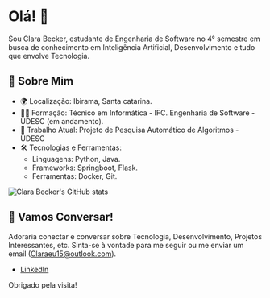 # Olá! 👋

Sou Clara Becker, estudante de Engenharia de Software no 4° semestre em busca de conhecimento em Inteligência Artificial, Desenvolvimento e tudo que envolve Tecnologia.

## 🧠 Sobre Mim

- 🌍 Localização: Ibirama, Santa catarina.
- 🧑‍🎓 Formação: Técnico em Informática - IFC. Engenharia de Software - UDESC (em andamento).
- 💼 Trabalho Atual: Projeto de Pesquisa Automático de Algoritmos - UDESC
- 🛠️ Tecnologias e Ferramentas:
  - Linguagens: Python, Java.
  - Frameworks: Springboot, Flask.
  - Ferramentas: Docker, Git.
 
<div align="">
  <img src="https://github-readme-stats.vercel.app/api?username=clarabecker&show_icons=true&theme=dark" alt="Clara Becker's GitHub stats" />
</div>

## 💬 Vamos Conversar!

Adoraria conectar e conversar sobre Tecnologia, Desenvolvimento, Projetos Interessantes, etc. Sinta-se à vontade para me seguir ou me enviar um email (Claraeu15@outlook.com).

- [LinkedIn](https://www.linkedin.com/in/clara-becker-859b89293/)

Obrigado pela visita!

